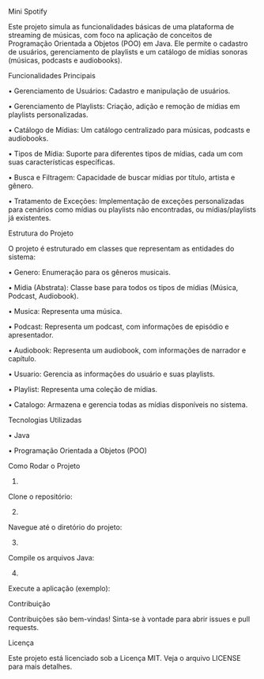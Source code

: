 Mini Spotify

Este projeto simula as funcionalidades básicas de uma plataforma de streaming de músicas, com foco na aplicação de conceitos de Programação Orientada a Objetos (POO) em Java. Ele permite o cadastro de usuários, gerenciamento de playlists e um catálogo de mídias sonoras (músicas, podcasts e audiobooks).

Funcionalidades Principais

•
Gerenciamento de Usuários: Cadastro e manipulação de usuários.

•
Gerenciamento de Playlists: Criação, adição e remoção de mídias em playlists personalizadas.

•
Catálogo de Mídias: Um catálogo centralizado para músicas, podcasts e audiobooks.

•
Tipos de Mídia: Suporte para diferentes tipos de mídias, cada um com suas características específicas.

•
Busca e Filtragem: Capacidade de buscar mídias por título, artista e gênero.

•
Tratamento de Exceções: Implementação de exceções personalizadas para cenários como mídias ou playlists não encontradas, ou mídias/playlists já existentes.

Estrutura do Projeto

O projeto é estruturado em classes que representam as entidades do sistema:

•
Genero: Enumeração para os gêneros musicais.

•
Midia (Abstrata): Classe base para todos os tipos de mídias (Música, Podcast, Audiobook).

•
Musica: Representa uma música.

•
Podcast: Representa um podcast, com informações de episódio e apresentador.

•
Audiobook: Representa um audiobook, com informações de narrador e capítulo.

•
Usuario: Gerencia as informações do usuário e suas playlists.

•
Playlist: Representa uma coleção de mídias.

•
Catalogo: Armazena e gerencia todas as mídias disponíveis no sistema.

Tecnologias Utilizadas

•
Java

•
Programação Orientada a Objetos (POO)

Como Rodar o Projeto

1.
Clone o repositório:

2.
Navegue até o diretório do projeto:

3.
Compile os arquivos Java:

4.
Execute a aplicação (exemplo):

Contribuição

Contribuições são bem-vindas! Sinta-se à vontade para abrir issues e pull requests.

Licença

Este projeto está licenciado sob a Licença MIT. Veja o arquivo LICENSE para mais detalhes.

